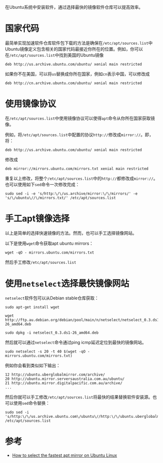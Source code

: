 在Ubuntu系统中安装软件，通过选择最快的镜像软件仓库可以提高效率。

# 国家代码

最简单实现加速软件仓库软件包下载的方法是确保在`/etc/apt/sources.list`中Ubuntu镜像定义包含相关的国家代码最接近你所在的位置。例如，你可以在`/etc/apt/sources.list`中找到美国的Ubuntu镜像

```
deb http://us.archive.ubuntu.com/ubuntu/ xenial main restricted
```

如果你不在美国，可以将`us`替换成你所在国家，例如`cn`表示中国，可以修改成

```
deb http://cn.archive.ubuntu.com/ubuntu/ xenial main restricted
```

# 使用镜像协议

在`/etc/apt/sources.list`中使用镜像协议可以使得`apt`命令从你所在国家获取镜像。

例如，将`/etc/apt/sources.list`中配置的协议`http://`修改成`mirror://`。即，将：

```
deb http://us.archive.ubuntu.com/ubuntu/ xenial main restricted
```

修改成

```
deb mirror://mirrors.ubuntu.com/mirrors.txt xenial main restricted
```

重复以上修改，将整个`/etc/apt/sources.list`中的`http://`都修改成`mirror://`。也可以使用如下`sed`命令一次修改完成：

```
sudo sed -i -e 's/http:\/\/us.archive/mirror:\/\/mirrors/' -e 's/\/ubuntu\//\/mirrors.txt/' /etc/apt/sources.list
```

# 手工apt镜像选择

以上是简单的选择快速镜像的方法。然而，也可以手工选择镜像网站。

以下是使用`wget`命令获取apt ubuntu mirrors：

```
wget -qO - mirrors.ubuntu.com/mirrors.txt
```

然后手工修改`/etc/apt/sources.list`

# 使用`netselect`选择最快镜像网站

`netselect`软件包可以从Debian stable仓库获取：

```
sudo apt-get install wget

wget http://ftp.au.debian.org/debian/pool/main/n/netselect/netselect_0.3.ds1-26_amd64.deb

sudo dpkg -i netselect_0.3.ds1-26_amd64.deb
```

然后就可以通过`netselect`命令通过ping icmp延迟定位到最快的镜像网站。

```
sudo netselect -s 20 -t 40 $(wget -qO - mirrors.ubuntu.com/mirrors.txt)
```

例如你会看到类似如下输出：

```
12 http://ubuntu.uberglobalmirror.com/archive/
20 http://ubuntu.mirror.serversaustralia.com.au/ubuntu/
21 http://ubuntu.mirror.digitalpacific.com.au/archive/
...
```

然后你就可以手工修改`/etc/apt/sources.list`将最快的结果替换软件安装源。也可以使用`sed`命令替换：

```
sudo sed -i 's/http:\/\/us.archive.ubuntu.com\/ubuntu\//http:\/\/ubuntu.uberglobalmirror.com\/archive\//' /etc/apt/sources.list
```

# 参考

* [How to select the fastest apt mirror on Ubuntu Linux](https://linuxconfig.org/how-to-select-the-fastest-apt-mirror-on-ubuntu-linux)